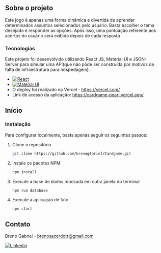 <!-- ABOUT THE PROJECT -->
## Sobre o projeto

Este jogo é apenas uma forma dinâmica e divertida de aprender determinados assuntos selecionados pelo usuário. Basta escolher o tema desejado e responder as opções. Após isso, uma pontuação referente aos acertos do usuário será exibida depois de cada resposta

### Tecnologias

Este projeto foi desenvolvido utilizando React JS, Material UI e JSON-Server para simular uma API(que não pôde ser construída por motivos de falta de infraestrutura para hospedagem).

* [![React](https://img.shields.io/badge/React-20232A?style=for-the-badge&logo=react&logoColor=61DAFB)]([https://react.dev/])
* [![Material UI](https://img.shields.io/badge/Material--UI-0081CB?style=for-the-badge&logo=material-ui&logoColor=white)]([https://mui.com/material-ui/)
* O deploy foi realizado na Vercel - https://vercel.com/
* Link de acesso da aplicação: https://cardgame-pearl.vercel.app/

## Início


### Instalação

Para configurar localmente, basta apenas seguir os seguintes passos:

1. Clone o repositório
   ```sh
   git clone https://github.com/brenog4briel/Cardgame.git
   ```
2. Instale os pacotes NPM
   ```sh
   npm install
   ```
3. Execute a base de dados mockada em outra janela do terminal
   ```js
   npm run database
   ```
4. Execute a aplicação de fato
   ```js
   npm start
   ```
<!-- CONTACT -->
## Contato

Breno Gabriel - brenosacerdotr@gmail.com

[![Linkedin](https://img.shields.io/badge/LinkedIn-0077B5?style=for-the-badge&logo=linkedin&logoColor=white)]([https://](https://www.linkedin.com/in/breno-gabriel-da-silva-sacerdote))



